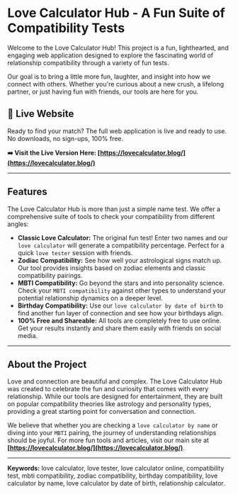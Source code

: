 # Love Calculator Hub - A Fun Suite of Compatibility Tests

Welcome to the Love Calculator Hub! This project is a fun, lighthearted, and engaging web application designed to explore the fascinating world of relationship compatibility through a variety of fun tests.

Our goal is to bring a little more fun, laughter, and insight into how we connect with others. Whether you're curious about a new crush, a lifelong partner, or just having fun with friends, our tools are here for you.

## 💖 Live Website

Ready to find your match? The full web application is live and ready to use. No downloads, no sign-ups, 100% free.

**➡️ Visit the Live Version Here: [https://lovecalculator.blog/](https://lovecalculator.blog/)**

---

## Features

The Love Calculator Hub is more than just a simple name test. We offer a comprehensive suite of tools to check your compatibility from different angles:

* **Classic Love Calculator:** The original fun test! Enter two names and our `love calculator` will generate a compatibility percentage. Perfect for a quick `love tester` session with friends.
* **Zodiac Compatibility:** See how well your astrological signs match up. Our tool provides insights based on zodiac elements and classic compatibility pairings.
* **MBTI Compatibility:** Go beyond the stars and into personality science. Check your `MBTI compatibility` against other types to understand your potential relationship dynamics on a deeper level.
* **Birthday Compatibility:** Use our `love calculator by date of birth` to find another fun layer of connection and see how your birthdays align.
* **100% Free and Shareable:** All tools are completely free to use online. Get your results instantly and share them easily with friends on social media.

---

## About the Project

Love and connection are beautiful and complex. The Love Calculator Hub was created to celebrate the fun and curiosity that comes with every relationship. While our tools are designed for entertainment, they are built on popular compatibility theories like astrology and personality types, providing a great starting point for conversation and connection.

We believe that whether you are checking a `love calculator by name` or diving into your `MBTI` pairing, the journey of understanding relationships should be joyful. For more fun tools and articles, visit our main site at **[https://lovecalculator.blog/](https://lovecalculator.blog/)**.

---

**Keywords:** love calculator, love tester, love calculator online, compatibility test, mbti compatibility, zodiac compatibility, birthday compatibility, love calculator by name, love calculator by date of birth, relationship calculator.
